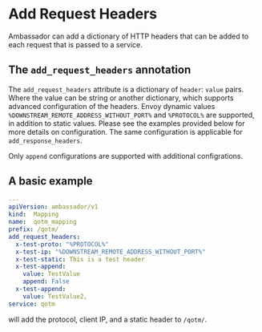 # Add Request Headers

Ambassador can add a dictionary of HTTP headers that can be added to each request that is passed to a service.

## The `add_request_headers` annotation

The `add_request_headers` attribute is a dictionary of `header`: `value` pairs. Where the value can be string or another dictionary, which supports advanced configuration of the headers. Envoy dynamic values `%DOWNSTREAM_REMOTE_ADDRESS_WITHOUT_PORT%` and `%PROTOCOL%` are supported, in addition to static values. Please see the examples provided below for more details on configuration. The same configuration is applicable for `add_response_headers`.

Only `append` configurations are supported with additional configrations.

## A basic example

```yaml
---
apiVersion: ambassador/v1
kind:  Mapping
name:  qotm_mapping
prefix: /qotm/
add_request_headers:
  x-test-proto: "%PROTOCOL%"
  x-test-ip: "%DOWNSTREAM_REMOTE_ADDRESS_WITHOUT_PORT%"
  x-test-static: This is a test header
  x-test-append:
    value: TestValue
    append: False
  x-test-append:
    value: TestValue2,
service: qotm
```

will add the protocol, client IP, and a static header to `/qotm/`.
